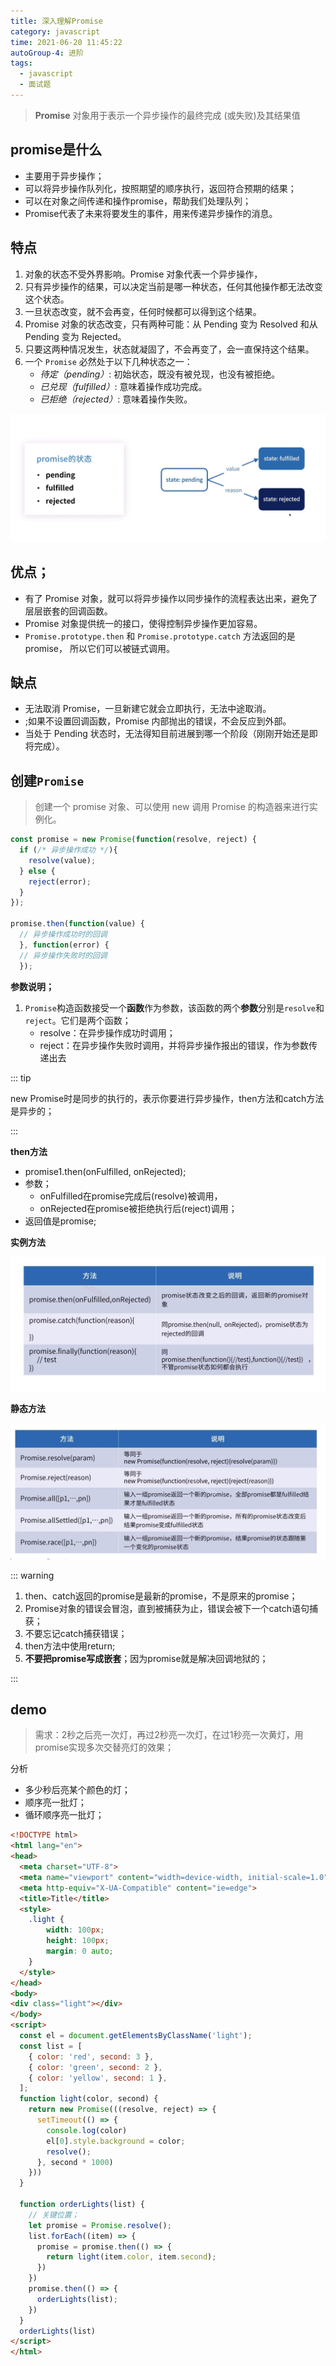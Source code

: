 ```yaml
---
title: 深入理解Promise
category: javascript
time: 2021-06-20 11:45:22
autoGroup-4: 进阶
tags:
  - javascript
  - 面试题
---
```




> **Promise** 对象用于表示一个异步操作的最终完成 (或失败)及其结果值

## promise是什么

- 主要用于异步操作；
- 可以将异步操作队列化，按照期望的顺序执行，返回符合预期的结果；
- 可以在对象之间传递和操作promise，帮助我们处理队列；
- Promise代表了未来将要发生的事件，用来传递异步操作的消息。

## 特点

1. 对象的状态不受外界影响。Promise 对象代表一个异步操作，
2. 只有异步操作的结果，可以决定当前是哪一种状态，任何其他操作都无法改变这个状态。
3. 一旦状态改变，就不会再变，任何时候都可以得到这个结果。
4. Promise 对象的状态改变，只有两种可能：从 Pending 变为 Resolved 和从 Pending 变为 Rejected。
5. 只要这两种情况发生，状态就凝固了，不会再变了，会一直保持这个结果。
6. 一个 `Promise` 必然处于以下几种状态之一：
   - *待定（pending）*: 初始状态，既没有被兑现，也没有被拒绝。
   - *已兑现（fulfilled）*: 意味着操作成功完成。
   - *已拒绝（rejected）*: 意味着操作失败。

![image-20210620115104588](assets/image-20210620115104588.png)

## 优点；

- 有了 Promise 对象，就可以将异步操作以同步操作的流程表达出来，避免了层层嵌套的回调函数。
- Promise 对象提供统一的接口，使得控制异步操作更加容易。
- `Promise.prototype.then` 和 `Promise.prototype.catch` 方法返回的是 promise， 所以它们可以被链式调用。

## 缺点

- 无法取消 Promise，一旦新建它就会立即执行，无法中途取消。
- ;如果不设置回调函数，Promise 内部抛出的错误，不会反应到外部。
- 当处于 Pending 状态时，无法得知目前进展到哪一个阶段（刚刚开始还是即将完成）。

## 创建`Promise `

> 创建一个 promise 对象、可以使用 new 调用 Promise 的构造器来进行实例化。

```javascript
const promise = new Promise(function(resolve, reject) {
  if (/* 异步操作成功 */){
    resolve(value);
  } else {
    reject(error);
  }
});

promise.then(function(value) {
  // 异步操作成功时的回调
  }, function(error) {
  // 异步操作失败时的回调
  });

```

**参数说明；**

1. `Promise`构造函数接受一个**函数**作为参数，该函数的两个**参数**分别是`resolve`和`reject`。它们是两个函数；
   - resolve：在异步操作成功时调用；
   - reject：在异步操作失败时调用，并将异步操作报出的错误，作为参数传递出去

::: tip 

new Promise时是同步的执行的，表示你要进行异步操作，then方法和catch方法是异步的；

:::

**then方法**

- promise1.then(onFulfilled, onRejected);
- 参数；
  - onFulfilled在promise完成后(resolve)被调用，
  - onRejected在promise被拒绝执行后(reject)调用；
- 返回值是promise;

**实例方法**

![image-20210620160727935](assets/image-20210620160727935.png)

**静态方法**

![image-20210620152408590](assets/image-20210620152408590.png)

::: warning 

1. then、catch返回的promise是最新的promise，不是原来的promise；
2. Promise对象的错误会冒泡，直到被捕获为止，错误会被下一个catch语句捕获；
3. 不要忘记catch捕获错误；
4. then方法中使用return;
5. **不要把promise写成嵌套**；因为promise就是解决回调地狱的；

:::

## demo

> 需求：2秒之后亮一次灯，再过2秒亮一次灯，在过1秒亮一次黄灯，用promise实现多次交替亮灯的效果；

分析

- 多少秒后亮某个颜色的灯；
- 顺序亮一批灯；
- 循环顺序亮一批灯；

```html
<!DOCTYPE html>
<html lang="en">
<head>
  <meta charset="UTF-8">
  <meta name="viewport" content="width=device-width, initial-scale=1.0">
  <meta http-equiv="X-UA-Compatible" content="ie=edge">
  <title>Title</title>
  <style>
    .light {
        width: 100px;
        height: 100px;
        margin: 0 auto;
    }
  </style>
</head>
<body>
<div class="light"></div>
</body>
<script>
  const el = document.getElementsByClassName('light');
  const list = [
    { color: 'red', second: 3 },
    { color: 'green', second: 2 },
    { color: 'yellow', second: 1 },
  ];
  function light(color, second) {
    return new Promise(((resolve, reject) => {
      setTimeout(() => {
        console.log(color)
        el[0].style.background = color;
        resolve();
      }, second * 1000)
    }))
  }

  function orderLights(list) {
    // 关键位置；
    let promise = Promise.resolve();
    list.forEach((item) => {
      promise = promise.then(() => {
        return light(item.color, item.second);
      })
    })
    promise.then(() => {
      orderLights(list);
    })
  }
  orderLights(list)
</script>
</html>
```

